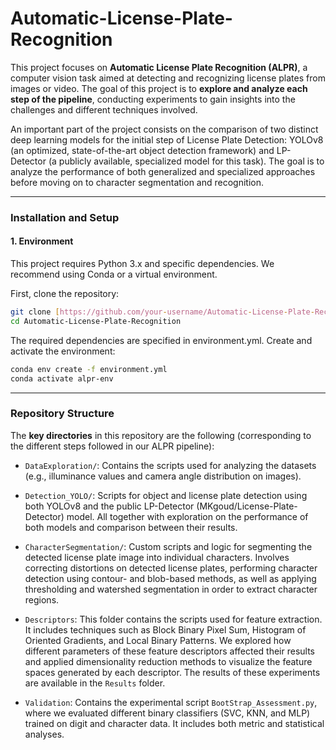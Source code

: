# Automatic-License-Plate-Recognition

This project focuses on **Automatic License Plate Recognition (ALPR)**, a computer vision task aimed at detecting and recognizing license plates from images or video. The goal of this project is to **explore and analyze each step of the pipeline**, conducting experiments to gain insights into the challenges and different techniques involved. 

An important part of the project consists on the comparison of two distinct deep learning models for the initial step of License Plate Detection: YOLOv8 (an optimized, state-of-the-art object detection framework) and LP-Detector (a publicly available, specialized model for this task). The goal is to analyze the performance of both generalized and specialized approaches before moving on to character segmentation and recognition.

---

### Installation and Setup

#### 1. Environment
This project requires Python 3.x and specific dependencies. We recommend using Conda or a virtual environment.

First, clone the repository:

```bash
git clone [https://github.com/your-username/Automatic-License-Plate-Recognition.git](https://github.com/your-username/Automatic-License-Plate-Recognition.git)
cd Automatic-License-Plate-Recognition
```

The required dependencies are specified in environment.yml. Create and activate the environment:

```bash
conda env create -f environment.yml
conda activate alpr-env
```
---

### Repository Structure

The **key directories** in this repository are the following (corresponding to the different steps followed in our ALPR pipeline):

- `DataExploration/`: Contains the scripts used for analyzing the datasets (e.g., illuminance values and camera angle distribution on images).

- `Detection_YOLO/`: Scripts for object and license plate detection using both YOLOv8 and the public LP-Detector (MKgoud/License-Plate-Detector) model. All together with exploration on the performance of both models and comparison between their results. 

- `CharacterSegmentation/`: Custom scripts and logic for segmenting the detected license plate image into individual characters. Involves correcting distortions on detected license plates, performing character detection using contour- and blob-based methods, as well as applying thresholding and watershed segmentation in order to extract character regions.

- `Descriptors`: This folder contains the scripts used for feature extraction. It includes techniques such as Block Binary Pixel Sum, Histogram of Oriented Gradients, and Local Binary Patterns. We explored how different parameters of these feature descriptors affected their results and applied dimensionality reduction methods to visualize the feature spaces generated by each descriptor. The results of these experiments are available in the `Results` folder.

- `Validation`: Contains the experimental script `BootStrap_Assessment.py`, where we evaluated different binary classifiers (SVC, KNN, and MLP) trained on digit and character data. It includes both metric and statistical analyses.


